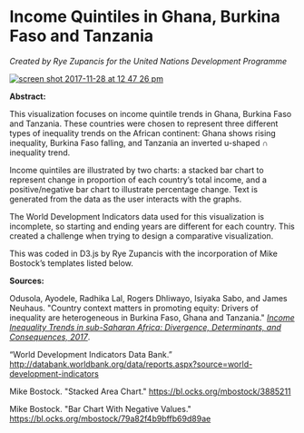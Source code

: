 # Income Quintiles in Ghana, Burkina Faso and Tanzania

_Created by Rye Zupancis for the United Nations Development Programme_


[![screen shot 2017-11-28 at 12 47 26 pm](https://user-images.githubusercontent.com/15457713/33902155-1f12da66-df42-11e7-8fb9-429b1c761547.jpg)](https://ryezzz.github.io/ms1/)

**Abstract:**

This visualization focuses on income quintile trends in Ghana, Burkina Faso and Tanzania. These countries were chosen to represent three different types of inequality trends on the African continent: Ghana shows rising inequality, Burkina Faso falling, and Tanzania an inverted u-shaped ∩ inequality trend.

Income quintiles are illustrated by two charts: a stacked bar chart to represent change in proportion of each country’s total income, and a positive/negative bar chart to illustrate percentage change. Text is generated from the data as the user interacts with the graphs.

The World Development Indicators data used for this visualization is incomplete, so starting and ending years are different for each country. This created a challenge when trying to design a comparative visualization.

This was coded in D3.js by Rye Zupancis with the incorporation of Mike Bostock’s templates listed below.

**Sources:**

Odusola, Ayodele, Radhika Lal, Rogers Dhliwayo, Isiyaka Sabo, and James Neuhaus. "Country context matters in promoting equity: Drivers of inequality are heterogeneous in Burkina Faso, Ghana and Tanzania." [_Income Inequality Trends in sub-Saharan Africa: Divergence, Determinants, and Consequences, 2017_](www.africa.undp.org/content/dam/rba/docs/Reports/undp-rba_Income%20Inequality%20in%20SSA_Chapter%2014.pdf).

“World Development Indicators Data Bank.”
http://databank.worldbank.org/data/reports.aspx?source=world-development-indicators

Mike Bostock. "Stacked Area Chart."
https://bl.ocks.org/mbostock/3885211

Mike Bostock. "Bar Chart With Negative Values." https://bl.ocks.org/mbostock/79a82f4b9bffb69d89ae





